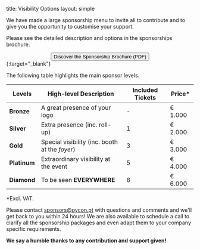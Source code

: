 title: Visibility Options
layout: simple

We have made a large sponsorship menu to invite all to contribute and to give you the opportunity to customise your support. 

Please see the detailed description and options in the sponsorships brochure.
[<center><button class="btn">Discover the Sponsorship Brochure (PDF)</button></center>](/static/docs/pycon-sponsorship-brochure.pdf){:target="_blank"}

The following table highlights the main sponsor levels.

| Levels | High-level Description | Included Tickets | Price* |
| ---- | ----- | ----- | ----- |
| **Bronze** | A great presence of your logo | - | € 1.000 |
| **Silver** | Extra presence (inc. roll-up) | 1 | € 2.000 |
| **Gold** | Special visibility (inc. booth at the *foyer*) | 3 |  € 3.000 |
| **Platinum** | Extraordinary visibility at the event | 5 |  € 4.000 |
| **Diamond** | To be seen **EVERYWHERE** | 8 | € 6.000 |

*Excl. VAT.

Please contact [sponsors@pycon.pt](mailto:sponsors@pycon.pt) with questions and comments and we'll get back to you within 24 hours! We are also available to schedule a call to clarify all the sponsorship packages and even adapt them to your company specific requirements. 

**We say a humble thanks to any contribution and support given!**
